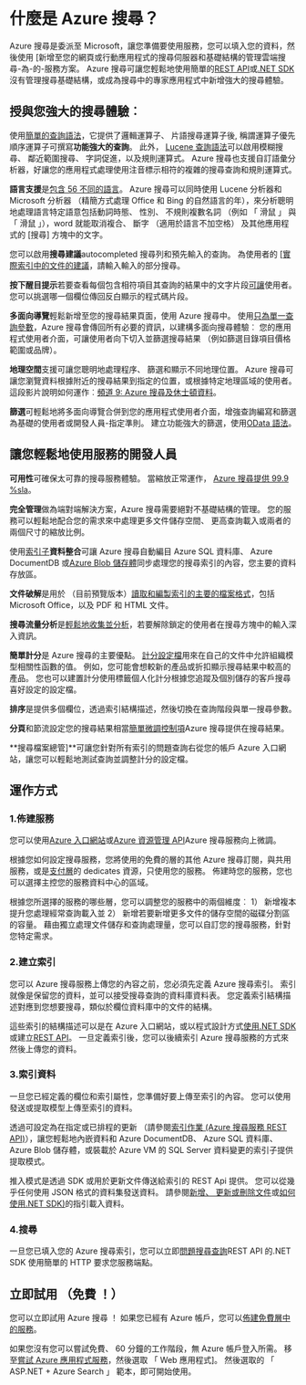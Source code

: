 <properties
    pageTitle="什麼是 Azure 搜尋 |Microsoft Azure |裝載的雲端搜尋服務"
    description="Azure 搜尋是完全管理裝載的雲端搜尋服務。 瞭解更多本功能概觀。"
    services="search"
    manager="jhubbard"
    authors="ashmaka"
    documentationCenter=""/>

<tags
    ms.service="search"
    ms.devlang="NA"
    ms.workload="search"
    ms.topic="article"
    ms.tgt_pltfrm="na"
    ms.date="08/29/2016"
    ms.author="ashmaka"/>

# <a name="what-is-azure-search"></a>什麼是 Azure 搜尋？

Azure 搜尋是委派至 Microsoft，讓您準備要使用服務，您可以填入您的資料，然後使用 [新增至您的網頁或行動應用程式的搜尋伺服器和基礎結構的管理雲端搜尋-為-的-服務方案。 Azure 搜尋可讓您輕鬆地使用簡單的[REST API](https://msdn.microsoft.com/library/azure/dn798935.aspx)或[.NET SDK](search-howto-dotnet-sdk.md)沒有管理搜尋基礎結構，或成為搜尋中的專家應用程式中新增強大的搜尋體驗。

## <a name="give-your-users-a-powerful-search-experience"></a>授與您強大的搜尋體驗︰

使用[簡單的查詢語法](https://msdn.microsoft.com/library/azure/dn798920.aspx)，它提供了邏輯運算子、 片語搜尋運算子後, 稱謂運算子優先順序運算子可撰寫**功能強大的查詢**。 此外， [Lucene 查詢語法](https://msdn.microsoft.com/library/azure/mt589323.aspx)可以啟用模糊搜尋、 鄰近範圍搜尋、 字詞促進，以及規則運算式。 Azure 搜尋也支援自訂語彙分析器，好讓您的應用程式處理使用注音標示相符的複雜的搜尋查詢和規則運算式。

**語言支援**是[包含 56 不同的語言](https://msdn.microsoft.com/library/azure/dn879793.aspx)。 Azure 搜尋可以同時使用 Lucene 分析器和 Microsoft 分析器 （精簡方式處理 Office 和 Bing 的自然語言的年），來分析聰明地處理語言特定語意包括動詞時態、 性別、 不規則複數名詞 （例如 「 滑鼠 」 與 「 滑鼠 」），word 就能取消複合、 斷字 （適用於語言不加空格） 及其他應用程式的 [搜尋] 方塊中的文字。

您可以啟用**搜尋建議**autocompleted 搜尋列和預先輸入的查詢。 為使用者的 [[實際索引中的文件的建議](https://msdn.microsoft.com/library/azure/dn798936.aspx)，請輸入輸入的部分搜尋。

**按下醒目提示**若要查看每個包含相符項目其查詢的結果中的文字片段[可讓](https://msdn.microsoft.com/library/azure/dn798927.aspx)使用者。 您可以挑選哪一個欄位傳回反白顯示的程式碼片段。

**多面向導覽**輕鬆新增至您的搜尋結果頁面，使用 Azure 搜尋中。 使用[只為單一查詢參數](https://msdn.microsoft.com/library/azure/dn798927.aspx)，Azure 搜尋會傳回所有必要的資訊，以建構多面向搜尋體驗︰ 您的應用程式使用者介面，可讓使用者向下切入並篩選搜尋結果 （例如篩選目錄項目價格範圍或品牌）。

**地理空間**支援可讓您聰明地處理程序、 篩選和顯示不同地理位置。 Azure 搜尋可讓您瀏覽資料根據附近的搜尋結果到指定的位置，或根據特定地理區域的使用者。 這段影片說明如何運作︰[頻道 9: Azure 搜尋及休士頓資料](https://channel9.msdn.com/Shows/Data-Exposed/Azure-Search-and-Geospatial-Data)。

**篩選**可輕鬆地將多面向導覽合併到您的應用程式使用者介面，增強查詢編寫和篩選為基礎的使用者或開發人員-指定準則。 建立功能強大的篩選，使用[OData 語法](https://msdn.microsoft.com/library/azure/dn798921.aspx)。

## <a name="empower-your-developers-with-an-easy-to-use-service"></a>讓您輕鬆地使用服務的開發人員

**可用性**可確保太可靠的搜尋服務體驗。 當縮放正常運作， [Azure 搜尋提供 99.9 %sla](https://azure.microsoft.com/support/legal/sla/search/v1_0/)。

**完全管理**做為端對端解決方案，Azure 搜尋需要絕對不基礎結構的管理。 您的服務可以輕鬆地配合您的需求來中處理更多文件儲存空間、 更高查詢載入或兩者的兩個尺寸的縮放比例。

使用[索引子](https://msdn.microsoft.com/library/azure/dn946891.aspx)**資料整合**可讓 Azure 搜尋自動編目 Azure SQL 資料庫、 Azure DocumentDB 或[Azure Blob 儲存體](search-howto-indexing-azure-blob-storage.md)同步處理您的搜尋索引的內容，您主要的資料存放區。

**文件破解**是用於 （目前預覽版本）[讀取和編製索引的主要的檔案格式](search-howto-indexing-azure-blob-storage.md)，包括 Microsoft Office，以及 PDF 和 HTML 文件。

**搜尋流量分析**是[輕鬆地收集並分析](search-traffic-analytics.md)，若要解除鎖定的使用者在搜尋方塊中的輸入深入資訊。

**簡單計分**是 Azure 搜尋的主要優點。 [計分設定檔](https://msdn.microsoft.com/library/azure/dn798928.aspx)用來在自己的文件中允許組織模型相關性函數的值。 例如，您可能會想較新的產品或折扣顯示搜尋結果中較高的產品。 您也可以建置計分使用標籤個人化計分根據您追蹤及個別儲存的客戶搜尋喜好設定的設定檔。

**排序**是提供多個欄位，透過索引結構描述，然後切換在查詢階段與單一搜尋參數。

**分頁**和節流設定您的搜尋結果相當[簡單微調控制項](search-pagination-page-layout.md)Azure 搜尋提供在搜尋結果。  

**搜尋檔案總管]**可讓您針對所有索引的問題查詢右從您的帳戶 Azure 入口網站，讓您可以輕鬆地測試查詢並調整計分的設定檔。

## <a name="how-it-works"></a>運作方式

### <a name="1-provision-service"></a>1.佈建服務
您可以使用[Azure 入口網站](https://portal.azure.com/)或[Azure 資源管理 API](https://msdn.microsoft.com/library/azure/dn832684.aspx)Azure 搜尋服務向上微調。

根據您如何設定搜尋服務，您將使用的免費的層的其他 Azure 搜尋訂閱，與共用服務，或是[支付層](https://azure.microsoft.com/pricing/details/search/)的 dedicates 資源，只使用您的服務。 佈建時您的服務，您也可以選擇主控您的服務資料中心的區域。

根據您所選擇的服務的哪些層，您可以調整您的服務中的兩個維度︰ 1） 新增複本提升您處理經常查詢載入並 2） 新增若要新增更多文件的儲存空間的磁碟分割區的容量。 藉由獨立處理文件儲存和查詢處理量，您可以自訂您的搜尋服務，針對您特定需求。

### <a name="2-create-index"></a>2.建立索引
您可以 Azure 搜尋服務上傳您的內容之前，您必須先定義 Azure 搜尋索引。 索引就像是保留您的資料，並可以接受搜尋查詢的資料庫資料表。 您定義索引結構描述對應到您想要搜尋，類似於欄位資料庫中的文件的結構。

這些索引的結構描述可以是在 Azure 入口網站，或以程式設計方式[使用.NET SDK](search-howto-dotnet-sdk.md)或建立[REST API](https://msdn.microsoft.com/library/azure/dn798941.aspx)。 一旦定義索引後，您可以後續索引 Azure 搜尋服務的方式來然後上傳您的資料。

### <a name="3-index-data"></a>3.索引資料
一旦您已經定義的欄位和索引屬性，您準備好要上傳至索引的內容。 您可以使用發送或提取模型上傳至索引的資料。

透過可設定為在指定或已排程的更新 （請參閱[索引作業 (Azure 搜尋服務 REST API)](https://msdn.microsoft.com/library/azure/dn946891.aspx)），讓您輕鬆地內嵌資料和 Azure DocumentDB、 Azure SQL 資料庫、 Azure Blob 儲存體，或裝載於 Azure VM 的 SQL Server 資料變更的索引子提供提取模式。

推入模式是透過 SDK 或用於更新文件傳送給索引的 REST Api 提供。 您可以從幾乎任何使用 JSON 格式的資料集發送資料。 請參閱[新增、 更新或刪除文件](https://msdn.microsoft.com/library/azure/dn798930.aspx)或[如何使用.NET SDK)](search-howto-dotnet-sdk.md)的指引載入資料。

### <a name="4-search"></a>4.搜尋
一旦您已填入您的 Azure 搜尋索引，您可以立即[問題搜尋查詢](https://msdn.microsoft.com/library/azure/dn798927.aspx)REST API 的.NET SDK 使用簡單的 HTTP 要求您服務端點。

## <a name="try-it-now-for-free"></a>立即試用 （免費 ！）
您可以立即試用 Azure 搜尋 ！ 如果您已經有 Azure 帳戶，您可以[佈建免費層中的服務](search-create-service-portal.md)。

如果您沒有您可以嘗試免費、 60 分鐘的工作階段，無 Azure 帳戶登入所需。 移至[嘗試 Azure 應用程式服務](http://go.microsoft.com/fwlink/p/?LinkId=618214)，然後選取 「 Web 應用程式]。 然後選取的 「 ASP.NET + Azure Search 」 範本，即可開始使用。
